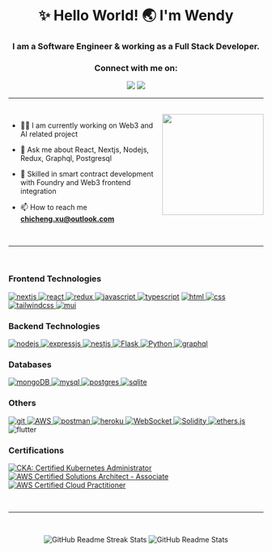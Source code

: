 <h1 align="center">✨ Hello World! 🌏 I'm Wendy</h1>
<h3 align="center">I am a Software Engineer & working as a Full Stack Developer.</h3>

<h3 align="center">Connect with me on:</h3>

<p align="center">
  <a href="https://www.chicheng.dev/" target="_blank" rel="noreferrer"><img src="https://img.shields.io/badge/website-000000?style=for-the-badge&logo=About.me&logoColor=white"></a>
  <a href="https://www.linkedin.com/in/chicheng-xu/" target="_blank" rel="noreferrer"><img src="https://img.shields.io/badge/LinkedIn-0077B5?style=for-the-badge&logo=linkedin&logoColor=white"></a>
</p>

---

<br>

<img src="https://user-images.githubusercontent.com/56123405/177257029-97b74749-6158-42db-a3bc-c4f8f80db01c.png" align="right" width=200>

- 👨‍💻 I am currently working on Web3 and AI related project

- 💬 Ask me about React, Nextjs, Nodejs, Redux, Graphql, Postgresql

- 🚀 Skilled in smart contract development with Foundry and Web3 frontend integration

- 📫 How to reach me **chicheng.xu@outlook.com**

<br>

---

<br>

<h3 align="left">Frontend Technologies</h3>
<p align="left">
    <a href="https://nextjs.org/" target="_blank" rel="noreferrer"> <img src="https://img.shields.io/badge/next.js-000000?style=for-the-badge&logo=nextdotjs&logoColor=white" alt="nextjs"/> </a>
    <a href="https://reactjs.org/" target="_blank" rel="noreferrer"> <img src="https://img.shields.io/badge/React-20232A?style=for-the-badge&logo=react&logoColor=61DAFB" alt="react"/> </a>
    <a href="https://redux.js.org" target="_blank" rel="noreferrer"> <img src="https://img.shields.io/badge/Redux-593D88?style=for-the-badge&logo=redux&logoColor=white" alt="redux"/> </a>
    <a href="https://developer.mozilla.org/en-US/docs/Web/JavaScript" target="_blank" rel="noreferrer"> <img src="https://img.shields.io/badge/JavaScript-323330?style=for-the-badge&logo=javascript&logoColor=F7DF1E" alt="javascript"/> </a>
    <a href="https://www.typescriptlang.org/" target="_blank" rel="noreferrer"><img src="https://img.shields.io/badge/TypeScript-007ACC?style=for-the-badge&logo=typescript&logoColor=white" alt="typescript"/></a>
  <a href="https://www.w3.org/html/" target="_blank" rel="noreferrer"> <img src="https://img.shields.io/badge/HTML5-E34F26?style=for-the-badge&logo=html5&logoColor=white" alt="html"/> </a>
  <a href="https://www.w3schools.com/css/" target="_blank" rel="noreferrer"> <img src="https://img.shields.io/badge/CSS3-1572B6?style=for-the-badge&logo=css3&logoColor=white" alt="css"/> </a>
  <a href="https://tailwindcss.com" target="_blank" rel="noreferrer"> <img src="https://img.shields.io/badge/Tailwind_CSS-38B2AC?style=for-the-badge&logo=tailwind-css&logoColor=white" alt="tailwindcss"/> </a>
  <a href="https://mui.com/" target="_blank" rel="noreferrer"> <img src="https://img.shields.io/badge/MUI-%230081CB.svg?style=for-the-badge&logo=mui&logoColor=white" alt="mui"/> </a>
</p>

<h3 align="left">Backend Technologies</h3>
<p align="left">
  <a href="https://nodejs.org" target="_blank" rel="noreferrer"> <img src="https://img.shields.io/badge/Node.js-339933?style=for-the-badge&logo=nodedotjs&logoColor=white" alt="nodejs"/> </a>
  <a href="https://expressjs.com" target="_blank" rel="noreferrer"> <img src="https://img.shields.io/badge/Express.js-000000?style=for-the-badge&logo=express&logoColor=white" alt="expressjs"/> </a>
  <a href="https://nestjs.com/" target="_blank" rel="noreferrer"> <img src="https://img.shields.io/badge/nestjs-000000?style=for-the-badge&logo=nestjs&logoColor=red" alt="nestjs"/> </a>
  <a href="https://flask.palletsprojects.com/" target="_blank" rel="noreferrer"> <img src="https://img.shields.io/badge/Flask-000000?style=for-the-badge&logo=flask&logoColor=white" alt="Flask"/> </a>
  <a href="https://www.python.org" target="_blank" rel="noreferrer"> <img src="https://img.shields.io/badge/Python-3776AB?style=for-the-badge&logo=python&logoColor=white" alt="Python"/> </a>
  <a href="https://graphql.org" target="_blank" rel="noreferrer"> <img src="https://img.shields.io/badge/GraphQl-E10098?style=for-the-badge&logo=graphql&logoColor=white" alt="graphql"/> </a>
</p>

<h3 align="left">Databases</h3>
<p align="left">
  <a href="https://www.mongodb.com/" target="_blank" rel="noreferrer"> <img src="https://img.shields.io/badge/MongoDB-4EA94B?style=for-the-badge&logo=mongodb&logoColor=white" alt="mongoDB"/> </a>
  <a href="https://www.mysql.com/" target="_blank" rel="noreferrer"> <img src="https://img.shields.io/badge/MySQL-005C84?style=for-the-badge&logo=mysql&logoColor=white" alt="mysql"/> </a>
  <a href="https://www.postgresql.org" target="_blank" rel="noreferrer"> <img src="https://img.shields.io/badge/PostgreSQL-316192?style=for-the-badge&logo=postgresql&logoColor=white" alt="postgres"/> </a>
  <a href="https://www.sqlite.org/" target="_blank" rel="noreferrer"> <img src="https://img.shields.io/badge/Redis-D3D3D3?style=for-the-badge&logo=redis&logoColor=red" alt="sqlite"/> </a>
</p>

<h3 align="left">Others</h3>
<p align="left">
  <a href="https://git-scm.com/" target="_blank" rel="noreferrer"> <img src="https://img.shields.io/badge/GIT-E44C30?style=for-the-badge&logo=git&logoColor=white" alt="git"/> </a>
  <a href="https://aws.amazon.com/" target="_blank" rel="noreferrer"> <img src="https://img.shields.io/badge/AWS-232F3E?style=for-the-badge&logo=amazonaws&logoColor=white" alt="AWS"/> </a>
  <a href="https://postman.com" target="_blank" rel="noreferrer"> <img src="https://img.shields.io/badge/Postman-FF6C37?style=for-the-badge&logo=Postman&logoColor=white" alt="postman"/> </a>
  <a href="https://heroku.com" target="_blank" rel="noreferrer"> <img src="https://img.shields.io/badge/Heroku-430098?style=for-the-badge&logo=heroku&logoColor=white" alt="heroku"/> </a>
  <a href="https://socket.io/" target="_blank" rel="noreferrer"> <img src="https://img.shields.io/badge/Socket.io-black?style=for-the-badge&logo=socket.io&badgeColor=010101" alt="WebSocket"/> </a>
  <a href="https://soliditylang.org/" target="_blank" rel="noreferrer"> <img src="https://img.shields.io/badge/Solidity-363636?style=for-the-badge&logo=solidity&logoColor=white" alt="Solidity"/> </a>
  <a href="https://ethereum.org/en/developers/docs/apis/javascript/" target="_blank" rel="noreferrer"> <img src="https://img.shields.io/badge/ethers.js-3C3C3D?style=for-the-badge&logo=ethereum&logoColor=white" alt="ethers.js"/> </a>
  <a><img src="https://img.shields.io/badge/Flutter-%2302569B.svg?style=for-the-badge&logo=Flutter&logoColor=white" alt="flutter"/></a>
</p>

<h3 align="left">Certifications</h3>
<p align="left">
  <a href="https://www.credly.com/badges/54608337-351b-416c-a895-338afdfb063a" target="_blank" rel="noreferrer">
    <img src="https://images.credly.com/size/110x110/images/8b8ed108-e77d-4396-ac59-2504583b9d54/cka_from_cncfsite__281_29.png" alt="CKA: Certified Kubernetes Administrator">
  </a>
  <a href="https://www.credly.com/badges/fb9af511-0b41-42d7-ad84-f47d20521b6d/linked_in_profile" target="_blank" rel="noreferrer">
    <img src="https://images.credly.com/size/110x110/images/0e284c3f-5164-4b21-8660-0d84737941bc/image.png" alt="AWS Certified Solutions Architect - Associate">
  </a>
  <a href="https://www.credly.com/badges/6ba7e83c-c8e7-442b-9534-3a255e9cede1" target="_blank" rel="noreferrer">
    <img src="https://images.credly.com/size/110x110/images/00634f82-b07f-4bbd-a6bb-53de397fc3a6/image.png" alt="AWS Certified Cloud Practitioner">
  </a>
</p>

<br>

---

<br>

<p align="center">
  <img src="https://github-readme-streak-stats.herokuapp.com/?user=animedaisuki&theme=dark&hide_border=true" alt="GitHub Readme Streak Stats" />
  <img src="https://github-readme-stats.vercel.app/api?username=animedaisuki&show_icons=true&theme=tokyonight" alt="GitHub Readme Stats" />
</p>
